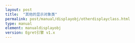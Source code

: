 ```yaml
---
layout: post
title:  "其他的显示对象类"
permalink: post/manual/displayobj/otherdisplayclass.html
type: manual
element: manualdisplayobj
version: Egret引擎 v1.x
---
```


